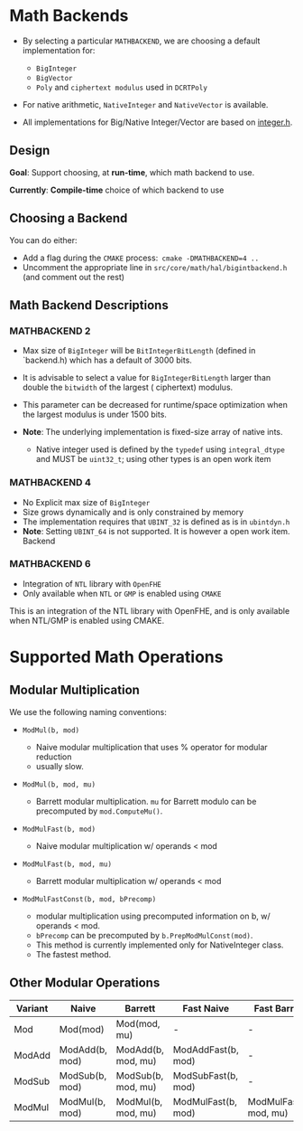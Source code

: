 # Math Backends

- By selecting a particular `MATHBACKEND`, we are choosing a default implementation for:
    - `BigInteger`
    - `BigVector`
    - `Poly` and `ciphertext modulus` used in `DCRTPoly`

- For native arithmetic, `NativeInteger` and `NativeVector` is available.

- All implementations for Big/Native Integer/Vector are based on [integer.h](integer.h).

## Design

**Goal**: Support choosing, at **run-time**, which math backend to use.

**Currently**: **Compile-time** choice of which backend to use

## Choosing a Backend

You can do either:

- Add a flag during the `CMAKE` process:` cmake -DMATHBACKEND=4 ..`
- Uncomment the appropriate line in `src/core/math/hal/bigintbackend.h` (and comment out the rest)

## Math Backend Descriptions

### MATHBACKEND 2

- Max size of `BigInteger` will be `BitIntegerBitLength` (defined in `backend.h) which has a default of 3000 bits.
- It is advisable to select a value for `BigIntegerBitLength` larger than double the `bitwidth` of the largest (
  ciphertext) modulus.
- This parameter can be decreased for runtime/space optimization when the largest modulus is under 1500 bits.

- **Note**: The underlying implementation is fixed-size array of native ints.
    - Native integer used is defined by the `typedef` using `integral_dtype` and MUST be `uint32_t`; using other types
      is an open work item

### MATHBACKEND 4

- No Explicit max size of `BigInteger`
- Size grows dynamically and is only constrained by memory
- The implementation requires that `UBINT_32` is defined as is in `ubintdyn.h`
- **Note**: Setting `UBINT_64` is not supported. It is however a open work item.
Backend
### MATHBACKEND 6

- Integration of `NTL` library with `OpenFHE`
- Only available when `NTL` or `GMP` is enabled using `CMAKE`

This is an integration of the NTL library with OpenFHE, and is only available when NTL/GMP is enabled using CMAKE.

# Supported Math Operations

## Modular Multiplication

We use the following naming conventions:

- `ModMul(b, mod)`
    - Naive modular multiplication that uses % operator for modular reduction
    - usually slow.

- `ModMul(b, mod, mu)`
    - Barrett modular multiplication. `mu` for Barrett modulo can be precomputed by `mod.ComputeMu()`.

- `ModMulFast(b, mod)`
    - Naive modular multiplication w/ operands < mod

- `ModMulFast(b, mod, mu)`
    - Barrett modular multiplication w/ operands < mod

- `ModMulFastConst(b, mod, bPrecomp)`
    - modular multiplication using precomputed information on b, w/ operands < mod.
    - `bPrecomp` can be precomputed by `b.PrepModMulConst(mod)`.
    - This method is currently implemented only for NativeInteger class.
    - The fastest method.

## Other Modular Operations

| Variant | Naive          | Barrett            | Fast Naive         | Fast Barrett           | Fast Const                        |
|---------|----------------|--------------------|--------------------|------------------------|-----------------------------------|
| Mod     | Mod(mod)       | Mod(mod, mu)       | -                  | -                      | -                                 |
| ModAdd  | ModAdd(b, mod) | ModAdd(b, mod, mu) | ModAddFast(b, mod) | -                      | -                                 |
| ModSub  | ModSub(b, mod) | ModSub(b, mod, mu) | ModSubFast(b, mod) | -                      | -                                 |
| ModMul  | ModMul(b, mod) | ModMul(b, mod, mu) | ModMulFast(b, mod) | ModMulFast(b, mod, mu) | ModMulFastConst(b, mod, bPrecomp) |
